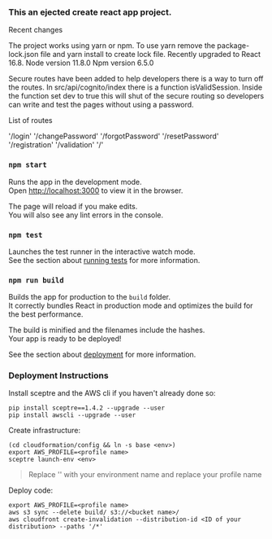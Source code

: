 ### This an ejected create react app project.

Recent changes

The project works using yarn or npm. To use yarn remove the package-lock.json
file and yarn install to create lock file. Recently upgraded to React 16.8. Node
version 11.8.0 Npm version 6.5.0

Secure routes have been added to help developers there is a way to turn off the
routes. In src/api/cognito/index there is a function isValidSession. Inside the
function set dev to true this will shut of the secure routing so developers can
write and test the pages without using a password.

List of routes

'/login' '/changePassword' '/forgotPassword' '/resetPassword' '/registration'
'/validation' '/'

### `npm start`

Runs the app in the development mode.<br> Open
[http://localhost:3000](http://localhost:3000) to view it in the browser.

The page will reload if you make edits.<br> You will also see any lint errors in
the console.

### `npm test`

Launches the test runner in the interactive watch mode.<br> See the section
about
[running tests](https://facebook.github.io/create-react-app/docs/running-tests)
for more information.

### `npm run build`

Builds the app for production to the `build` folder.<br> It correctly bundles
React in production mode and optimizes the build for the best performance.

The build is minified and the filenames include the hashes.<br> Your app is
ready to be deployed!

See the section about
[deployment](https://facebook.github.io/create-react-app/docs/deployment) for
more information.

### Deployment Instructions

Install sceptre and the AWS cli if you haven't already done so:

```
pip install sceptre==1.4.2 --upgrade --user
pip install awscli --upgrade --user
```

Create infrastructure:

```
(cd cloudformation/config && ln -s base <env>)
export AWS_PROFILE=<profile name>
sceptre launch-env <env>
```

> Replace '<env>' with your environment name and replace your profile name

Deploy code:

```
export AWS_PROFILE=<profile name>
aws s3 sync --delete build/ s3://<bucket name>/
aws cloudfront create-invalidation --distribution-id <ID of your distribution> --paths '/*'
```

